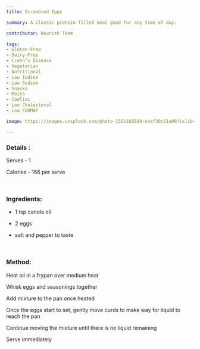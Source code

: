 ```yaml
---
title: Scrambled Eggs

summary: A classic protein filled meal good for any time of day.

contributor: Nourish Team

tags:
- Gluten-Free
- Dairy-Free
- Crohn’s Disease
- Vegetarian
- Nutritional
- Low Iodine
- Low Sodium
- Snacks
- Mains
- Coeliac
- Low Cholesterol
- Low FODMAP

image: https://images.unsplash.com/photo-1551185618-e4af39c51a99?ixlib=rb-4.0.3&ixid=MnwxMjA3fDB8MHxwaG90by1wYWdlfHx8fGVufDB8fHx8&auto=format&fit=crop&w=1028&q=80

---
```


### Details :

Serves - 1

Calories - 166 per serve

<br>

### Ingredients:

* 1 tsp canola oil

* 2 eggs

* salt and pepper to taste

<br>

### Method:

Heat oil in a frypan over medium heat

Whisk eggs and seasonings together

Add mixture to the pan once heated

Once the eggs start to set, gently move curds to make way for liquid to reach the pan

Continue moving the mixture until there is no liquid remaining

Serve immediately